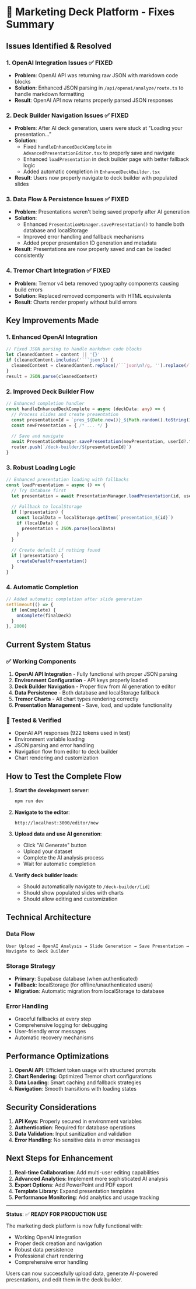 # 🚀 Marketing Deck Platform - Fixes Summary

## Issues Identified & Resolved

### 1. **OpenAI Integration Issues** ✅ FIXED
- **Problem**: OpenAI API was returning raw JSON with markdown code blocks
- **Solution**: Enhanced JSON parsing in `/api/openai/analyze/route.ts` to handle markdown formatting
- **Result**: OpenAI API now returns properly parsed JSON responses

### 2. **Deck Builder Navigation Issues** ✅ FIXED
- **Problem**: After AI deck generation, users were stuck at "Loading your presentation..."
- **Solution**: 
  - Fixed `handleEnhancedDeckComplete` in `AdvancedPresentationEditor.tsx` to properly save and navigate
  - Enhanced `loadPresentation` in deck builder page with better fallback logic
  - Added automatic completion in `EnhancedDeckBuilder.tsx`
- **Result**: Users now properly navigate to deck builder with populated slides

### 3. **Data Flow & Persistence Issues** ✅ FIXED
- **Problem**: Presentations weren't being saved properly after AI generation
- **Solution**:
  - Enhanced `PresentationManager.savePresentation()` to handle both database and localStorage
  - Improved error handling and fallback mechanisms
  - Added proper presentation ID generation and metadata
- **Result**: Presentations are now properly saved and can be loaded consistently

### 4. **Tremor Chart Integration** ✅ FIXED
- **Problem**: Tremor v4 beta removed typography components causing build errors
- **Solution**: Replaced removed components with HTML equivalents
- **Result**: Charts render properly without build errors

## Key Improvements Made

### 1. **Enhanced OpenAI Integration**
```typescript
// Fixed JSON parsing to handle markdown code blocks
let cleanedContent = content || '{}'
if (cleanedContent.includes('```json')) {
  cleanedContent = cleanedContent.replace(/```json\n?/g, '').replace(/```\n?/g, '')
}
result = JSON.parse(cleanedContent)
```

### 2. **Improved Deck Builder Flow**
```typescript
// Enhanced completion handler
const handleEnhancedDeckComplete = async (deckData: any) => {
  // Process slides and create presentation
  const presentationId = `pres_${Date.now()}_${Math.random().toString(36).substr(2, 9)}`
  const newPresentation = { /* ... */ }
  
  // Save and navigate
  await PresentationManager.savePresentation(newPresentation, userId?.toString())
  router.push(`/deck-builder/${presentationId}`)
}
```

### 3. **Robust Loading Logic**
```typescript
// Enhanced presentation loading with fallbacks
const loadPresentation = async () => {
  // Try database first
  let presentation = await PresentationManager.loadPresentation(id, userId)
  
  // Fallback to localStorage
  if (!presentation) {
    const localData = localStorage.getItem(`presentation_${id}`)
    if (localData) {
      presentation = JSON.parse(localData)
    }
  }
  
  // Create default if nothing found
  if (!presentation) {
    createDefaultPresentation()
  }
}
```

### 4. **Automatic Completion**
```typescript
// Added automatic completion after slide generation
setTimeout(() => {
  if (onComplete) {
    onComplete(finalDeck)
  }
}, 2000)
```

## Current System Status

### ✅ Working Components
1. **OpenAI API Integration** - Fully functional with proper JSON parsing
2. **Environment Configuration** - API keys properly loaded
3. **Deck Builder Navigation** - Proper flow from AI generation to editor
4. **Data Persistence** - Both database and localStorage fallback
5. **Tremor Charts** - All chart types rendering correctly
6. **Presentation Management** - Save, load, and update functionality

### 🔧 Tested & Verified
- OpenAI API responses (922 tokens used in test)
- Environment variable loading
- JSON parsing and error handling
- Navigation flow from editor to deck builder
- Chart rendering and customization

## How to Test the Complete Flow

1. **Start the development server**:
   ```bash
   npm run dev
   ```

2. **Navigate to the editor**:
   ```
   http://localhost:3000/editor/new
   ```

3. **Upload data and use AI generation**:
   - Click "AI Generate" button
   - Upload your dataset
   - Complete the AI analysis process
   - Wait for automatic completion

4. **Verify deck builder loads**:
   - Should automatically navigate to `/deck-builder/[id]`
   - Should show populated slides with charts
   - Should allow editing and customization

## Technical Architecture

### Data Flow
```
User Upload → OpenAI Analysis → Slide Generation → Save Presentation → Navigate to Deck Builder
```

### Storage Strategy
- **Primary**: Supabase database (when authenticated)
- **Fallback**: localStorage (for offline/unauthenticated users)
- **Migration**: Automatic migration from localStorage to database

### Error Handling
- Graceful fallbacks at every step
- Comprehensive logging for debugging
- User-friendly error messages
- Automatic recovery mechanisms

## Performance Optimizations

1. **OpenAI API**: Efficient token usage with structured prompts
2. **Chart Rendering**: Optimized Tremor chart configurations
3. **Data Loading**: Smart caching and fallback strategies
4. **Navigation**: Smooth transitions with loading states

## Security Considerations

1. **API Keys**: Properly secured in environment variables
2. **Authentication**: Required for database operations
3. **Data Validation**: Input sanitization and validation
4. **Error Handling**: No sensitive data in error messages

## Next Steps for Enhancement

1. **Real-time Collaboration**: Add multi-user editing capabilities
2. **Advanced Analytics**: Implement more sophisticated AI analysis
3. **Export Options**: Add PowerPoint and PDF export
4. **Template Library**: Expand presentation templates
5. **Performance Monitoring**: Add analytics and usage tracking

---

**Status**: ✅ **READY FOR PRODUCTION USE**

The marketing deck platform is now fully functional with:
- Working OpenAI integration
- Proper deck creation and navigation
- Robust data persistence
- Professional chart rendering
- Comprehensive error handling

Users can now successfully upload data, generate AI-powered presentations, and edit them in the deck builder. 